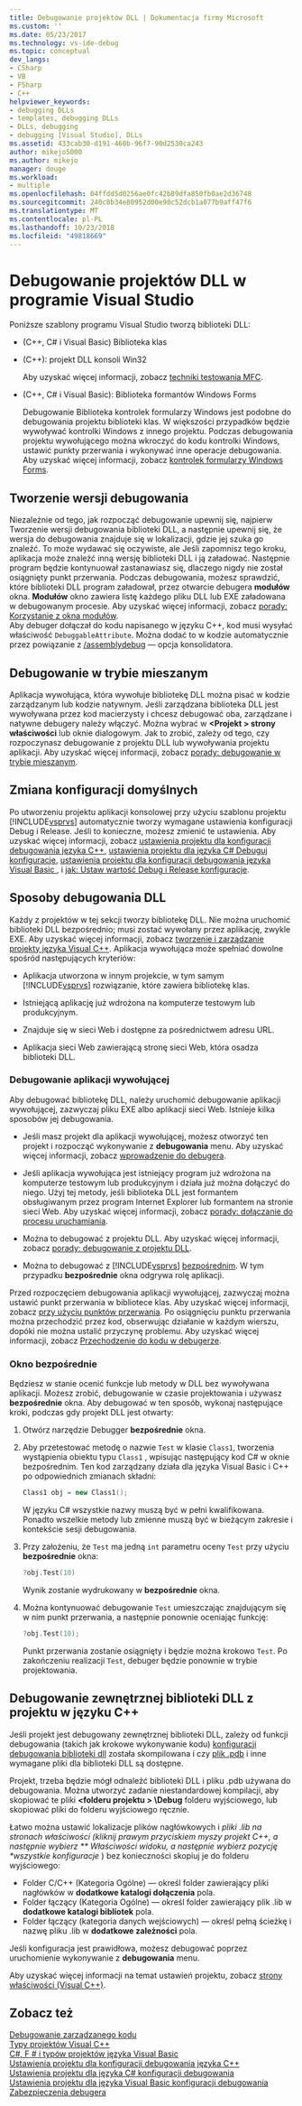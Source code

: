 ```yaml
---
title: Debugowanie projektów DLL | Dokumentacja firmy Microsoft
ms.custom: ''
ms.date: 05/23/2017
ms.technology: vs-ide-debug
ms.topic: conceptual
dev_langs:
- CSharp
- VB
- FSharp
- C++
helpviewer_keywords:
- debugging DLLs
- templates, debugging DLLs
- DLLs, debugging
- debugging [Visual Studio], DLLs
ms.assetid: 433cab30-d191-460b-96f7-90d2530ca243
author: mikejo5000
ms.author: mikejo
manager: douge
ms.workload:
- multiple
ms.openlocfilehash: 04ffdd5d0256ae0fc42b89dfa850fb0ae2d36748
ms.sourcegitcommit: 240c8b34e80952d00e90c52dcb1a077b9aff47f6
ms.translationtype: MT
ms.contentlocale: pl-PL
ms.lasthandoff: 10/23/2018
ms.locfileid: "49818669"
---
```

# <a name="debugging-dll-projects-from-visual-studio"></a>Debugowanie projektów DLL w programie Visual Studio
Poniższe szablony programu Visual Studio tworzą biblioteki DLL:  
  
-   (C++, C# i Visual Basic) Biblioteka klas   

-   (C++): projekt DLL konsoli Win32
  
     Aby uzyskać więcej informacji, zobacz [techniki testowania MFC](../debugger/mfc-debugging-techniques.md).

-   (C++, C# i Visual Basic): Biblioteka formantów Windows Forms
  
     Debugowanie Biblioteka kontrolek formularzy Windows jest podobne do debugowania projektu biblioteki klas. W większości przypadków będzie wywoływać kontrolki Windows z innego projektu. Podczas debugowania projektu wywołującego można wkroczyć do kodu kontrolki Windows, ustawić punkty przerwania i wykonywać inne operacje debugowania. Aby uzyskać więcej informacji, zobacz [kontrolek formularzy Windows Forms](/dotnet/framework/winforms/controls/index).  

  
##  <a name="vxtskdebuggingdllprojectsbuildingadebugversion"></a> Tworzenie wersji debugowania  
 Niezależnie od tego, jak rozpocząć debugowanie upewnij się, najpierw Tworzenie wersji debugowania biblioteki DLL, a następnie upewnij się, że wersja do debugowania znajduje się w lokalizacji, gdzie jej szuka go znaleźć. To może wydawać się oczywiste, ale Jeśli zapomnisz tego kroku, aplikacja może znaleźć inną wersję biblioteki DLL i ją załadować. Następnie program będzie kontynuował zastanawiasz się, dlaczego nigdy nie został osiągnięty punkt przerwania. Podczas debugowania, możesz sprawdzić, które biblioteki DLL program załadował, przez otwarcie debugera **modułów** okna. **Modułów** okno zawiera listę każdego pliku DLL lub EXE załadowana w debugowanym procesie. Aby uzyskać więcej informacji, zobacz [porady: Korzystanie z okna modułów](../debugger/how-to-use-the-modules-window.md).  
 Aby debuger dołączał do kodu napisanego w języku C++, kod musi wysyłać właściwość `DebuggableAttribute`. Można dodać to w kodzie automatycznie przez powiązanie z [/assemblydebug](/cpp/build/reference/assemblydebug-add-debuggableattribute) — opcja konsolidatora.  
  
##  <a name="vxtskdebuggingdllprojectsmixedmodedebugging"></a> Debugowanie w trybie mieszanym  
 Aplikacja wywołująca, która wywołuje bibliotekę DLL można pisać w kodzie zarządzanym lub kodzie natywnym. Jeśli zarządzana biblioteka DLL jest wywoływana przez kod macierzysty i chcesz debugować oba, zarządzane i natywne debugery należy włączyć. Można wybrać w  **\<Projekt > strony właściwości** lub oknie dialogowym. Jak to zrobić, zależy od tego, czy rozpoczynasz debugowanie z projektu DLL lub wywoływania projektu aplikacji. Aby uzyskać więcej informacji, zobacz [porady: debugowanie w trybie mieszanym](../debugger/how-to-debug-in-mixed-mode.md).  
  
##  <a name="vxtskdebuggingdllprojectschangingdefaultconfigurations"></a> Zmiana konfiguracji domyślnych  
 Po utworzeniu projektu aplikacji konsolowej przy użyciu szablonu projektu [!INCLUDE[vsprvs](../code-quality/includes/vsprvs_md.md)] automatycznie tworzy wymagane ustawienia konfiguracji Debug i Release. Jeśli to konieczne, możesz zmienić te ustawienia. Aby uzyskać więcej informacji, zobacz [ustawienia projektu dla konfiguracji debugowania języka C++](../debugger/project-settings-for-a-cpp-debug-configuration.md), [ustawienia projektu dla języka C# Debuguj konfiguracje](../debugger/project-settings-for-csharp-debug-configurations.md), [ustawienia projektu dla konfiguracji debugowania języka Visual Basic ](../debugger/project-settings-for-a-visual-basic-debug-configuration.md), i [jak: Ustaw wartość Debug i Release konfiguracje](../debugger/how-to-set-debug-and-release-configurations.md).  
  
##  <a name="vxtskdebuggingdllprojectswaystodebugthedll"></a> Sposoby debugowania DLL  
 Każdy z projektów w tej sekcji tworzy bibliotekę DLL. Nie można uruchomić biblioteki DLL bezpośrednio; musi zostać wywołany przez aplikację, zwykle EXE. Aby uzyskać więcej informacji, zobacz [tworzenie i zarządzanie projekty języka Visual C++](/cpp/ide/creating-and-managing-visual-cpp-projects). Aplikacja wywołująca może spełniać dowolne spośród następujących kryteriów:  
  
- Aplikacja utworzona w innym projekcie, w tym samym [!INCLUDE[vsprvs](../code-quality/includes/vsprvs_md.md)] rozwiązanie, które zawiera bibliotekę klas.  
  
- Istniejącą aplikację już wdrożona na komputerze testowym lub produkcyjnym.  
  
- Znajduje się w sieci Web i dostępne za pośrednictwem adresu URL.  
  
- Aplikacja sieci Web zawierającą stronę sieci Web, która osadza biblioteki DLL.  
  
###  <a name="vxtskdebuggingdllprojectsthecallingapplication"></a> Debugowanie aplikacji wywołującej  
Aby debugować bibliotekę DLL, należy uruchomić debugowanie aplikacji wywołującej, zazwyczaj pliku EXE albo aplikacji sieci Web. Istnieje kilka sposobów jej debugowania.  
  
- Jeśli masz projekt dla aplikacji wywołującej, możesz otworzyć ten projekt i rozpocząć wykonywanie z **debugowania** menu. Aby uzyskać więcej informacji, zobacz [wprowadzenie do debugera](../debugger/getting-started-with-the-debugger.md).  
  
- Jeśli aplikacja wywołująca jest istniejący program już wdrożona na komputerze testowym lub produkcyjnym i działa już można dołączyć do niego. Użyj tej metody, jeśli biblioteka DLL jest formantem obsługiwanym przez program Internet Explorer lub formantem na stronie sieci Web. Aby uzyskać więcej informacji, zobacz [porady: dołączanie do procesu uruchamiania](../debugger/attach-to-running-processes-with-the-visual-studio-debugger.md).  
  
- Można to debugować z projektu DLL. Aby uzyskać więcej informacji, zobacz [porady: debugowanie z projektu DLL](../debugger/how-to-debug-from-a-dll-project.md).  
  
- Można to debugować z [!INCLUDE[vsprvs](../code-quality/includes/vsprvs_md.md)] [bezpośrednim](#vxtskdebuggingdllprojectstheimmediatewindow). W tym przypadku **bezpośrednie** okna odgrywa rolę aplikacji.  
  
Przed rozpoczęciem debugowania aplikacji wywołującej, zazwyczaj można ustawić punkt przerwania w bibliotece klas. Aby uzyskać więcej informacji, zobacz [przy użyciu punktów przerwania](../debugger/using-breakpoints.md). Po osiągnięciu punktu przerwania można przechodzić przez kod, obserwując działanie w każdym wierszu, dopóki nie można ustalić przyczynę problemu. Aby uzyskać więcej informacji, zobacz [Przechodzenie do kodu w debugerze](../debugger/navigating-through-code-with-the-debugger.md).
  
###  <a name="vxtskdebuggingdllprojectstheimmediatewindow"></a> Okno bezpośrednie  
 Będziesz w stanie ocenić funkcje lub metody w DLL bez wywoływana aplikacji. Możesz zrobić, debugowanie w czasie projektowania i używasz **bezpośrednie** okna. Aby debugować w ten sposób, wykonaj następujące kroki, podczas gdy projekt DLL jest otwarty:  
  
1.  Otwórz narzędzie Debugger **bezpośrednie** okna.  
  
2.  Aby przetestować metodę o nazwie `Test` w klasie `Class1`, tworzenia wystąpienia obiektu typu `Class1` , wpisując następujący kod C# w oknie bezpośrednim. Ten kod zarządzany działa dla języka Visual Basic i C++ po odpowiednich zmianach składni:  
  
    ```cpp
    Class1 obj = new Class1();  
    ```  
  
     W języku C# wszystkie nazwy muszą być w pełni kwalifikowana. Ponadto wszelkie metody lub zmienne muszą być w bieżącym zakresie i kontekście sesji debugowania.  
  
3.  Przy założeniu, że `Test` ma jedną `int` parametru oceny `Test` przy użyciu **bezpośrednie** okna:  
  
    ```cpp
    ?obj.Test(10)  
    ```  
  
     Wynik zostanie wydrukowany w **bezpośrednie** okna.  
  
4.  Można kontynuować debugowanie `Test` umieszczając znajdującym się w nim punkt przerwania, a następnie ponownie oceniając funkcję:  
  
    ```cpp
    ?obj.Test(10);  
    ```  
  
     Punkt przerwania zostanie osiągnięty i będzie można krokowo `Test`. Po zakończeniu realizacji `Test`, debuger będzie ponownie w trybie projektowania.

## <a name="vxtskdebuggingdllprojectsexternal"></a> Debugowanie zewnętrznej biblioteki DLL z projektu w języku C++

Jeśli projekt jest debugowany zewnętrznej biblioteki DLL, zależy od funkcji debugowania (takich jak krokowe wykonywanie kodu) [konfiguracji debugowania biblioteki dll](#vxtskdebuggingdllprojectsbuildingadebugversion) została skompilowana i czy [plik .pdb](../debugger/specify-symbol-dot-pdb-and-source-files-in-the-visual-studio-debugger.md) i inne wymagane pliki dla biblioteki DLL są dostępne.

Projekt, trzeba będzie mógł odnaleźć biblioteki DLL i pliku .pdb używana do debugowania. Można utworzyć zadanie niestandardowej kompilacji, aby skopiować te pliki  **\<folderu projektu > \Debug** folderu wyjściowego, lub skopiować pliki do folderu wyjściowego ręcznie.

Łatwo można ustawić lokalizacje plików nagłówkowych i <em>pliki .lib na stronach właściwości (kliknij prawym przyciskiem myszy projekt C++, a następnie wybierz ** Właściwości widoku</em><em>, a następnie wybierz pozycję **wszystkie konfiguracje</em>* ) bez konieczności skopiuj je do folderu wyjściowego:

- Folder C/C++ (Kategoria Ogólne) — określ folder zawierający pliki nagłówków w **dodatkowe katalogi dołączenia** pola.
- Folder łączący (Kategoria Ogólne) — określ folder zawierający plik .lib w **dodatkowe katalogi bibliotek** pola. 
- Folder łączący (kategoria danych wejściowych) — określ pełną ścieżkę i nazwę pliku .lib w **dodatkowe zależności** pola.

Jeśli konfiguracja jest prawidłowa, możesz debugować poprzez uruchomienie wykonywanie z **debugowania** menu.

Aby uzyskać więcej informacji na temat ustawień projektu, zobacz [strony właściwości (Visual C++)](/cpp/ide/property-pages-visual-cpp).
  
## <a name="see-also"></a>Zobacz też  
 [Debugowanie zarządzanego kodu](../debugger/debugging-managed-code.md)   
 [Typy projektów Visual C++](../debugger/debugging-preparation-visual-cpp-project-types.md)   
 [C#, F # i typów projektów języka Visual Basic](../debugger/debugging-preparation-csharp-f-hash-and-visual-basic-project-types.md)   
 [Ustawienia projektu dla konfiguracji debugowania języka C++](../debugger/project-settings-for-a-cpp-debug-configuration.md)   
 [Ustawienia projektu dla języka C# konfiguracji debugowania](../debugger/project-settings-for-csharp-debug-configurations.md)   
 [Ustawienia projektu dla języka Visual Basic konfiguracji debugowania](../debugger/project-settings-for-a-visual-basic-debug-configuration.md)   
 [Zabezpieczenia debugera](../debugger/debugger-security.md)
